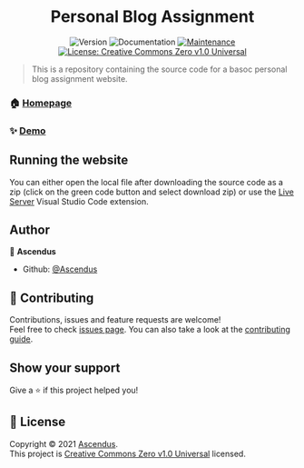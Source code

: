 <h1 align="center">Personal Blog Assignment</h1>
<p align="center">
    <img alt="Version" src="https://img.shields.io/badge/version-1.0.0-blue.svg?cacheSeconds=2592000" />
    <img alt="Documentation" src="https://img.shields.io/badge/documentation-no-brightgreen.svg" />
    <a href="+https://github.com/Ascendus/PersonalBlogAssignment/" target="_blank">
        <img alt="Maintenance" src="https://img.shields.io/badge/Maintained%3F-no-green.svg" />
    </a>
    <a href="https://creativecommons.org/publicdomain/zero/1.0/" target="_blank">
        <img alt="License: Creative Commons Zero v1.0 Universal" src="https://img.shields.io/github/license/Ascendus/PersonalBlogAssignment/" />
    </a>
</p>

> This is a repository containing the source code for a basoc personal blog assignment website.

### 🏠 [Homepage](https://github.com/Ascendus/PersonalBlogAssignment)

### ✨ [Demo](https://matrixdev.xyz)

## Running the website
You can either open the local file after downloading the source code as a zip (click on the green code button and select download zip) or use the [Live Server](https://marketplace.visualstudio.com/items?itemName=ritwickdey.LiveServer) Visual Studio Code extension.

## Author

👤 **Ascendus**
* Github: [@Ascendus](https://github.com/Ascendus)

## 🤝 Contributing
Contributions, issues and feature requests are welcome!<br />Feel free to check [issues page](https://github.com/Ascendus/PersonalBlogAssignment/issues). You can also take a look at the [contributing guide](https://github.com/Ascendus/PersonalBlogAssignment/blob/main/.github/CONTRIBUTING.md).

## Show your support
Give a ⭐️ if this project helped you!

## 📝 License

Copyright © 2021 [Ascendus](https://github.com/Ascendus).<br />
This project is [Creative Commons Zero v1.0 Universal](https://www.gnu.org/licenses/gpl-3.0.en.html) licensed.